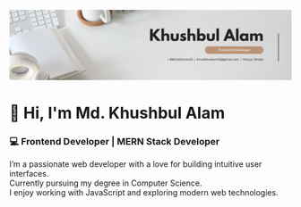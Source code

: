 
<!--
**khushbul10/khushbul10** is a ✨ _special_ ✨ repository because its `README.md` (this file) appears on your GitHub profile.

Here are some ideas to get you started:

- 🔭 I’m currently working on ...
- 🌱 I’m currently learning ...
- 👯 I’m looking to collaborate on ...
- 🤔 I’m looking for help with ...
- 💬 Ask me about ...
- 📫 How to reach me: ...
- 😄 Pronouns: ...
- ⚡ Fun fact: ...
-->
![Banner](kacover.png)
# 👋 Hi, I'm Md. Khushbul Alam
### 💻 Frontend Developer | MERN Stack Developer

I’m a passionate web developer with a love for building intuitive user interfaces.  
Currently pursuing my degree in Computer Science.  
I enjoy working with JavaScript and exploring modern web technologies.




